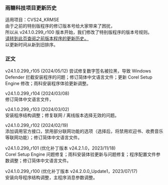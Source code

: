 ### 雨糖科技项目更新历史
适用项目：CVS24_KRMSE<br>
由于之前的特别版程序的修订版本号给大家带来了困扰，<br>
所以从 v24.1.0.299_r100 版本开始，我们修改了特别版程序的版本号规则。<br>
[请转到此页查阅之前版本程序的更新历史。](https://github.com/RainCandyTech/RCProject_UpdateHistory/blob/main/CVS24_KRMSE_Legacy.md)<br>
以更新时间从新到旧排序。
### 正文
v24.1.0.299_r105 (2024/05/12)
尝试修复数字签名被拉黑，导致 Windows Defender 拦截安装程序的问题；修订简体中文语言文件；更新 Corel Setup Engine 修改；雨科安装程序体验更新调整。

v24.1.0.299_r104 (2024/03/08)<br>
修订简体中文语言文件，

v24.1.0.299_r103 (2024/03/02)<br>
安装程序结构调整；修复联网 / 离线版本选择无效的问题。

v24.1.0.299_r102 (2024/02/19)<br>
添加调用官方接口，禁用部分联网功能的选项（选择后，将禁用欢迎书、收费音乐等联网功能）；修订简体中文语言文件。

v24.1.0.299_r101 (优化补丁版本 v24.2.1.0，2023/11/18)<br>
Corel Setup Engine 问题修复；雨科安装体验更新与问题修复；程序配置文件参数调整；修订简体中文语言文件。

v24.1.0.299_r100 (优化补丁版本 v24.2.0.0_Update1，2023/07/17)<br>
安装向导程序结构调整，主程序消息参数调整。
